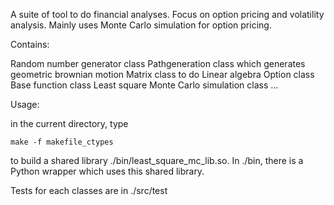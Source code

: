 A suite of tool to do financial analyses. Focus on option pricing and volatility analysis.
Mainly uses Monte Carlo simulation for option pricing. 

Contains:

Random number generator class
Pathgeneration class which generates geometric brownian motion
Matrix class to do Linear algebra
Option class
Base function class
Least square Monte Carlo simulation class
...

Usage:

in the current directory, type

    make -f makefile_ctypes

to build a shared library ./bin/least_square_mc_lib.so. In ./bin, there is a 
Python wrapper which uses this shared library.

Tests for each classes are in ./src/test
